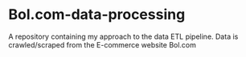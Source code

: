 # Bol.com-data-processing
A repository containing my approach to the data ETL pipeline. Data is crawled/scraped from the E-commerce website Bol.com
